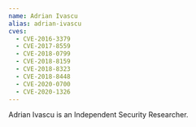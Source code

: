 ```yaml
---
name: Adrian Ivascu
alias: adrian-ivascu
cves:
  - CVE-2016-3379
  - CVE-2017-8559
  - CVE-2018-0799
  - CVE-2018-8159
  - CVE-2018-8323
  - CVE-2018-8448
  - CVE-2020-0700
  - CVE-2020-1326
---
```

Adrian Ivascu is an Independent Security Researcher.
